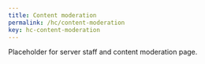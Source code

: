 ```yaml
---
title: Content moderation
permalink: /hc/content-moderation
key: hc-content-moderation
---
```


Placeholder for server staff and content moderation page.

